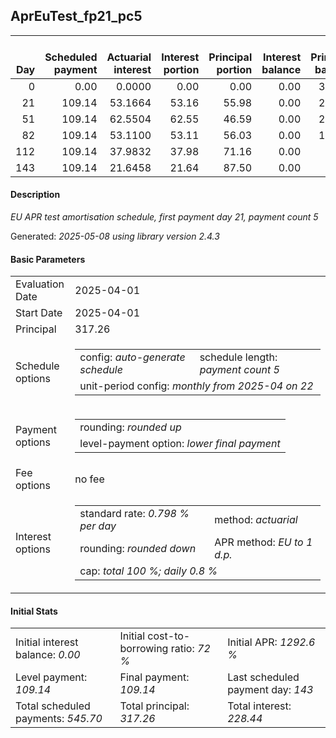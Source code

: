 <h2>AprEuTest_fp21_pc5</h2>
<table>
    <thead style="vertical-align: bottom;">
        <th style="text-align: right;">Day</th>
        <th style="text-align: right;">Scheduled payment</th>
        <th style="text-align: right;">Actuarial interest</th>
        <th style="text-align: right;">Interest portion</th>
        <th style="text-align: right;">Principal portion</th>
        <th style="text-align: right;">Interest balance</th>
        <th style="text-align: right;">Principal balance</th>
        <th style="text-align: right;">Total actuarial interest</th>
        <th style="text-align: right;">Total interest</th>
        <th style="text-align: right;">Total principal</th>
    </thead>
    <tr style="text-align: right;">
        <td class="ci00">0</td>
        <td class="ci01" style="white-space: nowrap;">0.00</td>
        <td class="ci02">0.0000</td>
        <td class="ci03">0.00</td>
        <td class="ci04">0.00</td>
        <td class="ci05">0.00</td>
        <td class="ci06">317.26</td>
        <td class="ci07">0.0000</td>
        <td class="ci08">0.00</td>
        <td class="ci09">0.00</td>
    </tr>
    <tr style="text-align: right;">
        <td class="ci00">21</td>
        <td class="ci01" style="white-space: nowrap;">109.14</td>
        <td class="ci02">53.1664</td>
        <td class="ci03">53.16</td>
        <td class="ci04">55.98</td>
        <td class="ci05">0.00</td>
        <td class="ci06">261.28</td>
        <td class="ci07">53.1664</td>
        <td class="ci08">53.16</td>
        <td class="ci09">55.98</td>
    </tr>
    <tr style="text-align: right;">
        <td class="ci00">51</td>
        <td class="ci01" style="white-space: nowrap;">109.14</td>
        <td class="ci02">62.5504</td>
        <td class="ci03">62.55</td>
        <td class="ci04">46.59</td>
        <td class="ci05">0.00</td>
        <td class="ci06">214.69</td>
        <td class="ci07">115.7169</td>
        <td class="ci08">115.71</td>
        <td class="ci09">102.57</td>
    </tr>
    <tr style="text-align: right;">
        <td class="ci00">82</td>
        <td class="ci01" style="white-space: nowrap;">109.14</td>
        <td class="ci02">53.1100</td>
        <td class="ci03">53.11</td>
        <td class="ci04">56.03</td>
        <td class="ci05">0.00</td>
        <td class="ci06">158.66</td>
        <td class="ci07">168.8269</td>
        <td class="ci08">168.82</td>
        <td class="ci09">158.60</td>
    </tr>
    <tr style="text-align: right;">
        <td class="ci00">112</td>
        <td class="ci01" style="white-space: nowrap;">109.14</td>
        <td class="ci02">37.9832</td>
        <td class="ci03">37.98</td>
        <td class="ci04">71.16</td>
        <td class="ci05">0.00</td>
        <td class="ci06">87.50</td>
        <td class="ci07">206.8101</td>
        <td class="ci08">206.80</td>
        <td class="ci09">229.76</td>
    </tr>
    <tr style="text-align: right;">
        <td class="ci00">143</td>
        <td class="ci01" style="white-space: nowrap;">109.14</td>
        <td class="ci02">21.6458</td>
        <td class="ci03">21.64</td>
        <td class="ci04">87.50</td>
        <td class="ci05">0.00</td>
        <td class="ci06">0.00</td>
        <td class="ci07">228.4558</td>
        <td class="ci08">228.44</td>
        <td class="ci09">317.26</td>
    </tr>
</table>
<h4>Description</h4>
<p><i>EU APR test amortisation schedule, first payment day 21, payment count 5</i></p>
<p>Generated: <i>2025-05-08 using library version 2.4.3</i></p>
<h4>Basic Parameters</h4>
<table>
    <tr>
        <td>Evaluation Date</td>
        <td>2025-04-01</td>
    </tr>
    <tr>
        <td>Start Date</td>
        <td>2025-04-01</td>
    </tr>
    <tr>
        <td>Principal</td>
        <td>317.26</td>
    </tr>
    <tr>
        <td>Schedule options</td>
        <td>
            <table>
                <tr>
                    <td>config: <i>auto-generate schedule</i></td>
                    <td>schedule length: <i><i>payment count</i> 5</i></td>
                </tr>
                <tr>
                    <td colspan="2" style="white-space: nowrap;">unit-period config: <i>monthly from 2025-04 on 22</i></td>
                </tr>
            </table>
        </td>
    </tr>
    <tr>
        <td>Payment options</td>
        <td>
            <table>
                <tr>
                    <td>rounding: <i>rounded up</i></td>
                </tr>
                <tr>
                    <td>level-payment option: <i>lower&nbsp;final&nbsp;payment</i></td>
                </tr>
            </table>
        </td>
    </tr>
    <tr>
        <td>Fee options</td>
        <td>no fee
        </td>
    </tr>
    <tr>
        <td>Interest options</td>
        <td>
            <table>
                <tr>
                    <td>standard rate: <i>0.798 % per day</i></td>
                    <td>method: <i>actuarial</i></td>
                </tr>
                <tr>
                    <td>rounding: <i>rounded down</i></td>
                    <td>APR method: <i>EU to 1 d.p.</i></td>
                </tr>
                <tr>
                    <td colspan="2">cap: <i>total 100 %; daily 0.8 %</td>
                </tr>
            </table>
        </td>
    </tr>
</table>
<h4>Initial Stats</h4>
<table>
    <tr>
        <td>Initial interest balance: <i>0.00</i></td>
        <td>Initial cost-to-borrowing ratio: <i>72 %</i></td>
        <td>Initial APR: <i>1292.6 %</i></td>
    </tr>
    <tr>
        <td>Level payment: <i>109.14</i></td>
        <td>Final payment: <i>109.14</i></td>
        <td>Last scheduled payment day: <i>143</i></td>
    </tr>
    <tr>
        <td>Total scheduled payments: <i>545.70</i></td>
        <td>Total principal: <i>317.26</i></td>
        <td>Total interest: <i>228.44</i></td>
    </tr>
</table>